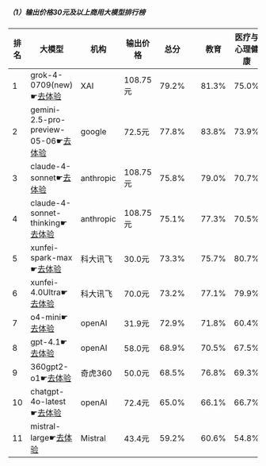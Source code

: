##### （1）输出价格30元及以上商用大模型排行榜
|排名|大模型|机构|输出价格|总分| |教育|医疗与心理健康|金融|法律与行政公务|推理与数学计算|语言与指令遵从|
|---|-----|---|-------|---|-|---|-----------|----|-----------|------------|-----------|
|1|grok-4-0709(new)☛[去体验](https://nonelinear.com/static/modelcompare.html?type=proprietary)|XAI|108.75元|79.2%| |        81.3%|75.0%|75.1%|        74.0%|82.5%|87.5%|
|2|gemini-2.5-pro-preview-05-06☛[去体验](https://nonelinear.com/static/modelcompare.html?type=proprietary)|google|72.5元|77.8%| |        83.8%|73.9%|72.5%|        66.7%|89.0%|80.9%|
|3|claude-4-sonnet☛[去体验](https://nonelinear.com/static/modelcompare.html?type=proprietary)|anthropic|108.75元|75.8%| |        79.0%|70.7%|71.1%|        70.0%|76.8%|87.7%|
|4|claude-4-sonnet-thinking☛[去体验](https://nonelinear.com/static/modelcompare.html?type=proprietary)|anthropic|108.75元|75.1%| |        77.3%|70.5%|72.2%|        65.0%|79.4%|86.0%|
|5|xunfei-spark-max☛[去体验](https://nonelinear.com/static/modelcompare.html?type=proprietary)|科大讯飞|30.0元|73.3%| |        75.7%|80.7%|75.5%|        68.7%|60.0%|79.0%|
|6|xunfei-4.0Ultra☛[去体验](https://nonelinear.com/static/modelcompare.html?type=proprietary)|科大讯飞|70.0元|73.2%| |        77.1%|79.9%|75.5%|        67.3%|60.9%|78.7%|
|7|o4-mini☛[去体验](https://nonelinear.com/static/modelcompare.html?type=proprietary)|openAI|31.9元|72.9%| |        71.8%|60.4%|66.5%|        63.3%|91.0%|84.5%|
|8|gpt-4.1☛[去体验](https://nonelinear.com/static/modelcompare.html?type=proprietary)|openAI|58.0元|68.9%| |        70.5%|67.5%|66.1%|        58.3%|69.0%|82.0%|
|9|360gpt2-o1☛[去体验](https://nonelinear.com/static/modelcompare.html?type=proprietary)|奇虎360|50.0元|68.5%| |        76.8%|69.3%|69.1%|        57.2%|68.4%|70.2%|
|10|chatgpt-4o-latest☛[去体验](https://nonelinear.com/static/modelcompare.html?type=proprietary)|openAI|72.4元|65.0%| |        66.1%|66.7%|65.5%|        49.1%|63.6%|79.2%|
|11|mistral-large☛[去体验](https://nonelinear.com/static/modelcompare.html?type=proprietary)|Mistral|43.4元|59.2%| |        60.6%|54.8%|56.9%|        49.0%|60.4%|73.4%|
    
